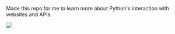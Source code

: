 Made this repo for me to learn more about Python's interaction with websites and APIs.

![](https://s.keepmeme.com/files/en_posts/20201227/human-chest-pain-with-crying-cat-face-meme.jpg)
